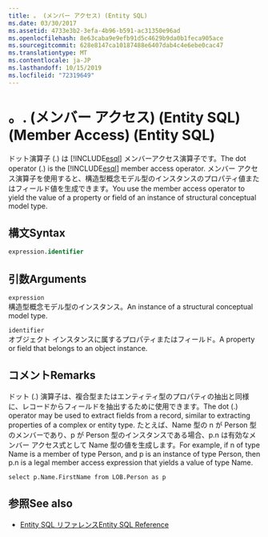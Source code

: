 ```yaml
---
title: 。 (メンバー アクセス) (Entity SQL)
ms.date: 03/30/2017
ms.assetid: 4733e3b2-3efa-4b96-b591-ac31350e96ad
ms.openlocfilehash: 8e63caba9e9efb91d5c4629b9da0b1feca905ace
ms.sourcegitcommit: 628e8147ca10187488e6407dab4c4e6ebe0cac47
ms.translationtype: MT
ms.contentlocale: ja-JP
ms.lasthandoff: 10/15/2019
ms.locfileid: "72319649"
---
```

# <a name="-member-access-entity-sql"></a><span data-ttu-id="c1ec4-103">。</span><span class="sxs-lookup"><span data-stu-id="c1ec4-103">.</span></span> <span data-ttu-id="c1ec4-104">(メンバー アクセス) (Entity SQL)</span><span class="sxs-lookup"><span data-stu-id="c1ec4-104">(Member Access) (Entity SQL)</span></span>
<span data-ttu-id="c1ec4-105">ドット演算子 (.) は [!INCLUDE[esql](../../../../../../includes/esql-md.md)] メンバーアクセス演算子です。</span><span class="sxs-lookup"><span data-stu-id="c1ec4-105">The dot operator (.) is the [!INCLUDE[esql](../../../../../../includes/esql-md.md)] member access operator.</span></span> <span data-ttu-id="c1ec4-106">メンバー アクセス演算子を使用すると、構造型概念モデル型のインスタンスのプロパティ値またはフィールド値を生成できます。</span><span class="sxs-lookup"><span data-stu-id="c1ec4-106">You use the member access operator to yield the value of a property or field of an instance of structural conceptual model type.</span></span>  
  
## <a name="syntax"></a><span data-ttu-id="c1ec4-107">構文</span><span class="sxs-lookup"><span data-stu-id="c1ec4-107">Syntax</span></span>  
  
```sql  
expression.identifier  
```  
  
## <a name="arguments"></a><span data-ttu-id="c1ec4-108">引数</span><span class="sxs-lookup"><span data-stu-id="c1ec4-108">Arguments</span></span>  
 `expression`  
 <span data-ttu-id="c1ec4-109">構造型概念モデル型のインスタンス。</span><span class="sxs-lookup"><span data-stu-id="c1ec4-109">An instance of a structural conceptual model type.</span></span>  
  
 `identifier`  
 <span data-ttu-id="c1ec4-110">オブジェクト インスタンスに属するプロパティまたはフィールド。</span><span class="sxs-lookup"><span data-stu-id="c1ec4-110">A property or field that belongs to an object instance.</span></span>  
  
## <a name="remarks"></a><span data-ttu-id="c1ec4-111">コメント</span><span class="sxs-lookup"><span data-stu-id="c1ec4-111">Remarks</span></span>  
 <span data-ttu-id="c1ec4-112">ドット (.) 演算子は、複合型またはエンティティ型のプロパティの抽出と同様に、レコードからフィールドを抽出するために使用できます。</span><span class="sxs-lookup"><span data-stu-id="c1ec4-112">The dot (.) operator may be used to extract fields from a record, similar to extracting properties of a complex or entity type.</span></span> <span data-ttu-id="c1ec4-113">たとえば、Name 型の n が Person 型のメンバーであり、p が Person 型のインスタンスである場合、p.n は有効なメンバー アクセス式として Name 型の値を生成します。</span><span class="sxs-lookup"><span data-stu-id="c1ec4-113">For example, if n of type Name is a member of type Person, and p is an instance of type Person, then p.n is a legal member access expression that yields a value of type Name.</span></span>  
  
 `select p.Name.FirstName from LOB.Person as p`  
  
## <a name="see-also"></a><span data-ttu-id="c1ec4-114">参照</span><span class="sxs-lookup"><span data-stu-id="c1ec4-114">See also</span></span>

- [<span data-ttu-id="c1ec4-115">Entity SQL リファレンス</span><span class="sxs-lookup"><span data-stu-id="c1ec4-115">Entity SQL Reference</span></span>](entity-sql-reference.md)
